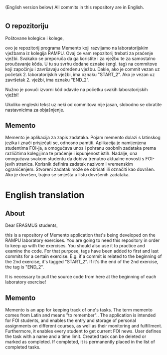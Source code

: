 (English version below)
All commits in this repository are in English.

#
## O repozitoriju

Poštovane kolegice i kolege, 

ovo je repozitorij programa Memento koji razvijamo na laboratorijskim vježbama iz kolegija RAMPU.
Ovaj će vam repozitorij trebati za praćenje vježbi. Svakako se preporuča da ga koristite i za vježbu te za samostalno proučavanje kôda. U tu su svrhu dodane oznake (engl. tag) na commitove koji započinju i završavaju određenu vježbu. Dakle, ako je commit vezan uz početak 2. laboratorijskih vježbi, ima oznaku "START_2". Ako je vezan uz završetak 2. vježbi, ima oznaku "END_2". 

Nužno je povući izvorni kôd odavde na početku svakih laboratorijskih vježbi!

Ukoliko engleski tekst uz neki od commitova nije jasan, slobodno se obratite nastavnicima za objašnjenje.

## Memento
Memento je aplikacija za zapis zadataka. Pojam memento dolazi s latinskog jezika i znači prisjećati se, odnosno pamtiti. Aplikacija je namijenjena studentima FOI-ja, a omogućava unos i pohranu osobnih zadataka prema različitima kolegijima te praćenje i ispunjenost istih. Nadalje, ona omogućava svakom studentu da dobiva trenutno aktualne novosti s FOI-jevih stranica. Korisnik definira zadatak nazivom i vremenskim ograničenjem. Stvoreni zadatak može se obrisati ili označiti kao dovršen. Ako je dovršen, trajno se smješta u listu dovršenih zadataka.

# English translation

## About

Dear ERASMUS students, 

this is a repository of Memento application that's being developed on the RAMPU laboratory exercises.
You are going to need this repository in order to keep up with the exercises. You should also use it to practice and examine the code.  For that purpose, tags have been added to first and last commits for a certain exercise. E.g. if a commit is related to the beginning of the 2nd exercise, it's tagged "START_2". If it's the end of the 2nd exercise, the tag is "END_2".

It is necessary to pull the source code from here at the beginning of each laboratory exercise!

## Memento
Memento is an app for keeping track of one's tasks. The term memento comes from Latin and means "to remember".. The application is intended for FOI students, and enables the entry and storage of personal assignments on different courses, as well as their monitoring and fulfillment. Furthermore, it enables every student to get current FOI news. User defines the task with a name and a time limit. Created task can be deleted or marked as completed. If completed, it is permanently placed in the list of completed tasks.
